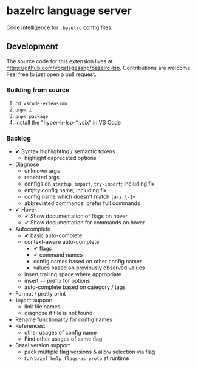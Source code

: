 # bazelrc language server

Code intelligence for `.bazelrc` config files.

## Development

The source code for this extension lives at https://github.com/vogelsgesang/bazelrc-lsp.
Contributions are welcome. Feel free to just open a pull request.

### Building from source

1. `cd vscode-extension`
2. `pnpm i`
3. `pnpm package`
4. Install the "hyper-ir-lsp-*.vsix" in VS Code

### Backlog

* ✔ Syntax highlighting / semantic tokens
  * highlight deprecated options
* Diagnose
  * unknown args
  * repeated args
  * configs on `startup`, `import`, `try-import`; including fix
  * empty config name; including fix
  * config name which doesn't match `[a-z_\-]+`
  * abbreviated commands; prefer full commands
* ✔ Hover
  * ✔ Show documentation of flags on hover
  * ✔ Show documentation for commands on hover
* Autocomplete
  * ✔ basic auto-complete
  * context-aware auto-complete
    * ✔ flags
    * ✔ command names
    * config names based on other config names
    * values based on previously observed values
  * insert trailing space where appropriate
  * insert `--` prefix for options
  * auto-complete based on category / tags
* Format / pretty print
* `import` support
  * link file names
  * diagnose if file is not found
* Rename functionality for config names
* References:
  * other usages of config name
  * Find other usages of same flag
* Bazel version support
  * pack multiple flag versions & allow selection via flag
  * run `bazel help flags-as-proto` at runtime

